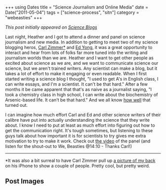 +++
using Dates
title = "Science Journalism and Online Media"
date = Date("2011-05-04")
tags = ["science-process", "sitn"]
category = "webeasties"
+++

_This post initially appeared on [Science Blogs](http://scienceblogs.com/webeasties)_

Last night, Heather and I got to attend a dinner and panel on science journalism and new media. In addition to getting to meet two of my science blogging heros, [Carl Zimmer*](http://blogs.discovermagazine.com/loom/) and [Ed Yong](http://blogs.discovermagazine.com/notrocketscience/), it was a great opportunity to interact and hear from lots of folks far more tuned into the writing and journalism worlds than we are. 
Heather and I want to get other people as excited about science as we are, and we want to communicate science our science, but we aren't trained writers. Any scientist can make a blog, but it takes a lot of effort to make it engaging or even readable. When I first started writing a science blog I thought, "I used to get A's in English class, I can write essays, and I'm a scientist. It can't be that hard." After a few months it be came apparent that that's as naive as a journalist saying, "I took a chemistry class in high school, I can write about the biochemistry of Arsenic-based life. It can't be that hard." 
And we all know [how well](http://blogs.discovermagazine.com/notrocketscience/2010/12/10/arsenic-bacteria-a-post-mortem-a-review-and-some-navel-gazing/) that turned out.

I can imagine how much effort Carl and Ed and other science writers of their calibre have put into actually understanding the science that they write about. I know I need to put at least as much effort into figuring out how to get the communication right. It's tough sometimes, but listening to these guys talk about how important it is for scientists to try gives me extra motivation to try to make it work. 
Check out [the video](http://amps-web.amps.ms.mit.edu/public/CambridgeScience/2010-2011/2011may03/) of the panel (and listen for the shout-out to We, Beasties @14:10 - Thanks Carl!)

-----

*It was also a bit surreal to have Carl Zimmer pull up [a picture of my back](http://blogs.discovermagazine.com/loom/science-tattoo-emporium/?nggpage=5&pid=217) on his iPhone to show a couple of people. Pretty cool, but pretty weird.

      
  

 ## Post Images



